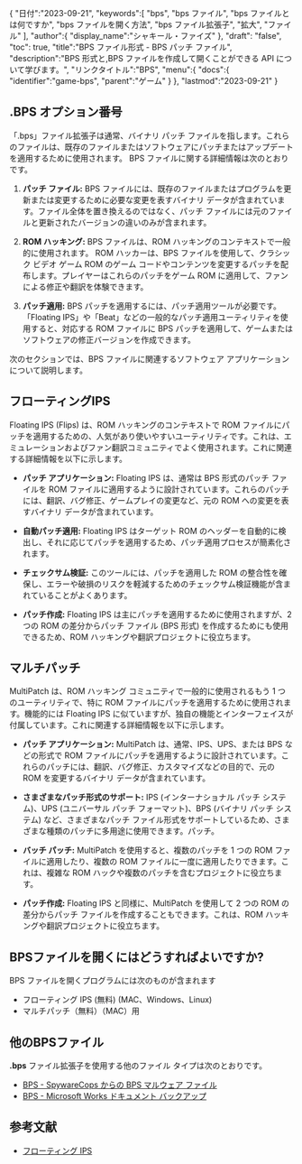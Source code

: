 {
"日付":"2023-09-21",
   "keywords":[
"bps",
"bps ファイル",
"bps ファイルとは何ですか",
"bps ファイルを開く方法",
"bps ファイル拡張子",
"拡大",
"ファイル"
],
   "author":{
"display_name":"シャキール・ファイズ"
},
"draft": "false",
"toc": true,
"title":"BPS ファイル形式 - BPS パッチ ファイル",
   "description":"BPS 形式と,BPS ファイルを作成して開くことができる API について学びます。",
"リンクタイトル":"BPS",
   "menu":{
      "docs":{
         "identifier":"game-bps",
"parent":"ゲーム"
}
},
"lastmod":"2023-09-21"
}

## .BPS オプション番号

「.bps」ファイル拡張子は通常、バイナリ パッチ ファイルを指します。これらのファイルは、既存のファイルまたはソフトウェアにパッチまたはアップデートを適用するために使用されます。 BPS ファイルに関する詳細情報は次のとおりです。

1. **パッチ ファイル:** BPS ファイルには、既存のファイルまたはプログラムを更新または変更するために必要な変更を表すバイナリ データが含まれています。ファイル全体を置き換えるのではなく、パッチ ファイルには元のファイルと更新されたバージョンの違いのみが含まれます。

2. **ROM ハッキング:** BPS ファイルは、ROM ハッキングのコンテキストで一般的に使用されます。 ROM ハッカーは、BPS ファイルを使用して、クラシック ビデオ ゲーム ROM のゲーム コードやコンテンツを変更するパッチを配布します。プレイヤーはこれらのパッチをゲーム ROM に適用して、ファンによる修正や翻訳を体験できます。

3. **パッチ適用:** BPS パッチを適用するには、パッチ適用ツールが必要です。 「Floating IPS」や「Beat」などの一般的なパッチ適用ユーティリティを使用すると、対応する ROM ファイルに BPS パッチを適用して、ゲームまたはソフトウェアの修正バージョンを作成できます。

次のセクションでは、BPS ファイルに関連するソフトウェア アプリケーションについて説明します。

## フローティングIPS

Floating IPS (Flips) は、ROM ハッキングのコンテキストで ROM ファイルにパッチを適用するための、人気があり使いやすいユーティリティです。これは、エミュレーションおよびファン翻訳コミュニティでよく使用されます。これに関連する詳細情報を以下に示します。

- **パッチ アプリケーション:** Floating IPS は、通常は BPS 形式のパッチ ファイルを ROM ファイルに適用するように設計されています。これらのパッチには、翻訳、バグ修正、ゲームプレイの変更など、元の ROM への変更を表すバイナリ データが含まれています。

- **自動パッチ適用:** Floating IPS はターゲット ROM のヘッダーを自動的に検出し、それに応じてパッチを適用するため、パッチ適用プロセスが簡素化されます。

- **チェックサム検証:** このツールには、パッチを適用した ROM の整合性を確保し、エラーや破損のリスクを軽減するためのチェックサム検証機能が含まれていることがよくあります。

- **パッチ作成:** Floating IPS は主にパッチを適用するために使用されますが、2 つの ROM の差分からパッチ ファイル (BPS 形式) を作成するためにも使用できるため、ROM ハッキングや翻訳プロジェクトに役立ちます。

## マルチパッチ

MultiPatch は、ROM ハッキング コミュニティで一般的に使用されるもう 1 つのユーティリティで、特に ROM ファイルにパッチを適用するために使用されます。機能的には Floating IPS に似ていますが、独自の機能とインターフェイスが付属しています。これに関連する詳細情報を以下に示します。

- **パッチ アプリケーション:** MultiPatch は、通常、IPS、UPS、または BPS などの形式で ROM ファイルにパッチを適用するように設計されています。これらのパッチには、翻訳、バグ修正、カスタマイズなどの目的で、元の ROM を変更するバイナリ データが含まれています。

- **さまざまなパッチ形式のサポート:** IPS (インターナショナル パッチ システム)、UPS (ユニバーサル パッチ フォーマット)、BPS (バイナリ パッチ システム) など、さまざまなパッチ ファイル形式をサポートしているため、さまざまな種類のパッチに多用途に使用できます。パッチ。

- **バッチ パッチ:** MultiPatch を使用すると、複数のパッチを 1 つの ROM ファイルに適用したり、複数の ROM ファイルに一度に適用したりできます。これは、複雑な ROM ハックや複数のパッチを含むプロジェクトに役立ちます。

- **パッチ作成:** Floating IPS と同様に、MultiPatch を使用して 2 つの ROM の差分からパッチ ファイルを作成することもできます。これは、ROM ハッキングや翻訳プロジェクトに役立ちます。

## BPSファイルを開くにはどうすればよいですか?

BPS ファイルを開くプログラムには次のものが含まれます

- フローティング IPS (無料) (MAC、Windows、Linux)
- マルチパッチ（無料）（MAC）用

## 他のBPSファイル

**.bps** ファイル拡張子を使用する他のファイル タイプは次のとおりです。

- [BPS - SpywareCops からの BPS マルウェア ファイル](/ja/misc/bps-malware/)
- [BPS - Microsoft Works ドキュメント バックアップ](/ja/misc/bps-works/)

## 参考文献
* [フローティング IPS](https://www.gamebrew.org/wiki/Floating_IPS)

